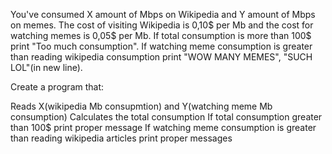 You've consumed X amount of Mbps on Wikipedia and Y amount of Mbps on memes. The cost of visiting Wikipedia is 0,10$ per Mb and the cost for watching memes is 0,05$ per Mb. If total consumption is more than 100$ print "Too much consumption". If watching meme consumption is greater than reading wikipedia consumption print "WOW MANY MEMES", "SUCH LOL"(in new line).

Create a program that:

Reads X(wikipedia Mb consupmtion) and Y(watching meme Mb consumption)
Calculates the total consumption
If total consumption greater than 100$ print proper message
If watching meme consumption is greater than reading wikipedia articles print proper messages

